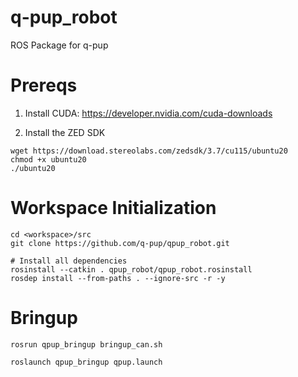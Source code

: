 # q-pup_robot
ROS Package for q-pup

# Prereqs
1) Install CUDA: https://developer.nvidia.com/cuda-downloads

2) Install the ZED SDK
```
wget https://download.stereolabs.com/zedsdk/3.7/cu115/ubuntu20
chmod +x ubuntu20
./ubuntu20
```


# Workspace Initialization

```
cd <workspace>/src
git clone https://github.com/q-pup/qpup_robot.git

# Install all dependencies
rosinstall --catkin . qpup_robot/qpup_robot.rosinstall
rosdep install --from-paths . --ignore-src -r -y
```

# Bringup

```
rosrun qpup_bringup bringup_can.sh

roslaunch qpup_bringup qpup.launch
```
